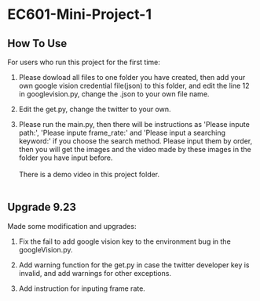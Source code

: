 # EC601-Mini-Project-1

How To Use
---
For users who run this project for the first time:  
1. Please dowload all files to one folder you have created, then add your own google vision credential file(json) to this folder, and edit the line 12 in googlevision.py, change the .json to your own file name.  

2. Edit the get.py, change the twitter to your own.  

3. Please run the main.py, then there will be instructions as 'Please inpute path:', 'Please inpute frame_rate:' and 'Please input a searching keyword:' if you choose the search method. Please input them by order, then you will get the images and the video made by these images in the folder you have input before.<br><br>There is a demo video in this project folder.<br><br>

Upgrade 9.23
---
Made some modification and upgrades:  
1. Fix the fail to add google vision key to the environment bug in the googleVision.py.  

2. Add warning function for the get.py in case the twitter developer key is invalid, and add warnings for other exceptions.  

3. Add instruction for inputing frame rate.
